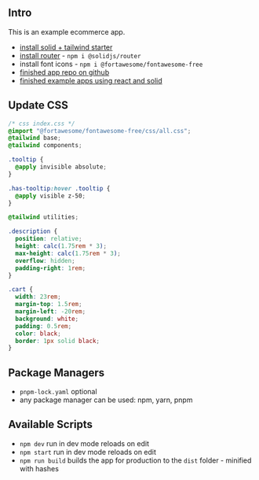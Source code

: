 ## Intro

This is an example ecommerce app.

- [install solid + tailwind starter][install-starter]
- [install router][install-router] - `npm i @solidjs/router`
- install font icons - `npm i @fortawesome/fontawesome-free`
- [finished app repo on github][my-finished-app]
- [finished example apps using react and solid][finished-app]

[install-starter]: https://tailwindcss.com/docs/guides/solidjs
[install-router]: https://github.com/solidjs/solid-router
[my-finished-app]: https://github.com/dearfrankg/cart
[finished-app]: https://github.com/jherr/react-vs-solid-fight

## Update CSS

```css
/* css index.css */
@import "@fortawesome/fontawesome-free/css/all.css";
@tailwind base;
@tailwind components;

.tooltip {
  @apply invisible absolute;
}

.has-tooltip:hover .tooltip {
  @apply visible z-50;
}

@tailwind utilities;

.description {
  position: relative;
  height: calc(1.75rem * 3);
  max-height: calc(1.75rem * 3);
  overflow: hidden;
  padding-right: 1rem;
}

.cart {
  width: 23rem;
  margin-top: 1.5rem;
  margin-left: -20rem;
  background: white;
  padding: 0.5rem;
  color: black;
  border: 1px solid black;
}
```

## Package Managers

- `pnpm-lock.yaml` optional
- any package manager can be used: npm, yarn, pnpm

## Available Scripts

- `npm dev` run in dev mode reloads on edit
- `npm start` run in dev mode reloads on edit
- `npm run build` builds the app for production to the `dist` folder - minified with hashes
